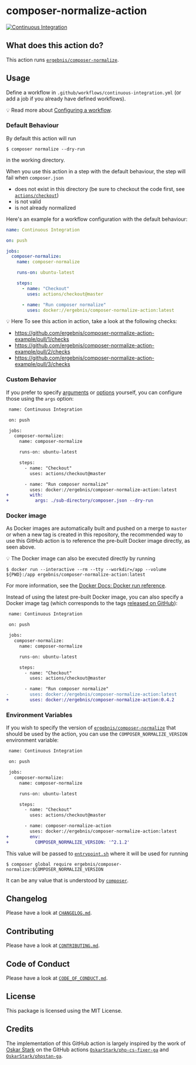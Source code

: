 # composer-normalize-action

[![Continuous Integration](https://github.com/ergebnis/composer-normalize-action/workflows/Continuous%20Integration/badge.svg)](https://github.com/ergebnis/composer-normalize-action/actions)

## What does this action do?

This action runs [`ergebnis/composer-normalize`](https://github.com/ergebnis/composer-normalize).

## Usage

Define a workflow in `.github/workflows/continuous-integration.yml` (or add a job if you already have defined workflows).

:bulb: Read more about [Configuring a workflow](https://help.github.com/en/articles/configuring-a-workflow).

### Default Behaviour

By default this action will run

```
$ composer normalize --dry-run
```

in the working directory.

When you use this action in a step with the default behaviour, the step will fail when `composer.json`

- does not exist in this directory (be sure to checkout the code first, see [`actions/checkout`](https://github.com/actions/checkout))
- is not valid
- is not already normalized

Here's an example for a workflow configuration with the default behaviour:

```yaml
name: Continuous Integration

on: push

jobs:
  composer-normalize:
    name: composer-normalize

    runs-on: ubuntu-latest

    steps:
      - name: "Checkout"
        uses: actions/checkout@master

      - name: "Run composer normalize"
        uses: docker://ergebnis/composer-normalize-action:latest
```

:bulb: Here
To see this action in action, take a look at the following checks:

* https://github.com/ergebnis/composer-normalize-action-example/pull/1/checks
* https://github.com/ergebnis/composer-normalize-action-example/pull/2/checks
* https://github.com/ergebnis/composer-normalize-action-example/pull/3/checks

### Custom Behavior

If you prefer to specify [arguments](https://github.com/ergebnis/composer-normalize/tree/master#arguments) or [options](https://github.com/ergebnis/composer-normalize/master#options) yourself, you can configure those using the `args` option:

```diff
 name: Continuous Integration

 on: push

 jobs:
   composer-normalize:
     name: composer-normalize

     runs-on: ubuntu-latest

     steps:
       - name: "Checkout"
         uses: actions/checkout@master

       - name: "Run composer normalize"
         uses: docker://ergebnis/composer-normalize-action:latest
+        with:
+          args: ./sub-directory/composer.json --dry-run
```

### Docker image

As Docker images are automatically built and pushed on a merge to `master` or when a new tag is created in this repository, the recommended way to use this GitHub action is to reference the pre-built Docker image directly, as seen above.

:bulb: The Docker image can also be executed directly by running

```
$ docker run --interactive --rm --tty --workdir=/app --volume ${PWD}:/app ergebnis/composer-normalize-action:latest
```

For more information, see the [Docker Docs: Docker run reference](https://docs.docker.com/engine/reference/run/).

Instead of using the latest pre-built Docker image, you can also specify a Docker image tag (which corresponds to the tags [released on GitHub](https://github.com/ergebnis/composer-normalize-action/releases)):

```diff
 name: Continuous Integration

 on: push

 jobs:
   composer-normalize:
     name: composer-normalize

     runs-on: ubuntu-latest

     steps:
       - name: "Checkout"
         uses: actions/checkout@master

       - name: "Run composer normalize"
-        uses: docker://ergebnis/composer-normalize-action:latest
+        uses: docker://ergebnis/composer-normalize-action:0.4.2
```

### Environment Variables

If you wish to specify the version of [`ergebnis/composer-normalize`](https://github.com/ergebnis/composer-normalize)  that should be used by the action, you can use the `COMPOSER_NORMALIZE_VERSION` environment variable:

```diff
 name: Continuous Integration

 on: push

 jobs:
   composer-normalize:
     name: composer-normalize

     runs-on: ubuntu-latest

     steps:
       - name: "Checkout"
         uses: actions/checkout@master

       - name: composer-normalize-action
         uses: docker://ergebnis/composer-normalize-action:latest
+        env:
+          COMPOSER_NORMALIZE_VERSION: '^2.1.2'
```

This value will be passed to [`entrypoint.sh`](entrypoint.sh) where it will be used for running

```
$ composer global require ergebnis/composer-normalize:$COMPOSER_NORMALIZE_VERSION
```

It can be any value that is understood by [`composer`](https://getcomposer.org/doc/articles/versions.md).

## Changelog

Please have a look at [`CHANGELOG.md`](CHANGELOG.md).

## Contributing

Please have a look at [`CONTRIBUTING.md`](.github/CONTRIBUTING.md).

## Code of Conduct

Please have a look at [`CODE_OF_CONDUCT.md`](.github/CODE_OF_CONDUCT.md).

## License

This package is licensed using the MIT License.

## Credits

The implementation of this GitHub action is largely inspired by the work of [Oskar Stark](https://github.com/OskarStark) on the GitHub actions [`OskarStark/php-cs-fixer-ga`](https://github.com/OskarStark/php-cs-fixer-ga) and [`OskarStark/phpstan-ga`](https://github.com/OskarStark/phpstan-ga).
